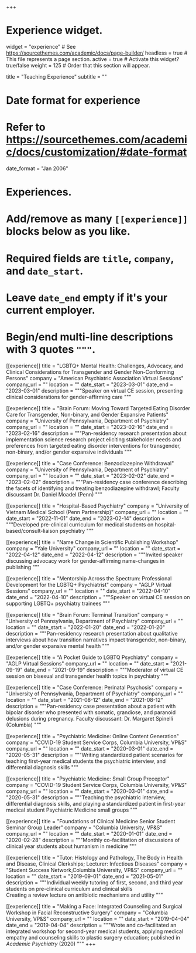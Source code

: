 +++
# Experience widget.
widget = "experience"  # See https://sourcethemes.com/academic/docs/page-builder/
headless = true  # This file represents a page section.
active = true  # Activate this widget? true/false
weight = 125  # Order that this section will appear.

title = "Teaching Experience"
subtitle = ""

# Date format for experience
#   Refer to https://sourcethemes.com/academic/docs/customization/#date-format
date_format = "Jan 2006"

# Experiences.
#   Add/remove as many `[[experience]]` blocks below as you like.
#   Required fields are `title`, `company`, and `date_start`.
#   Leave `date_end` empty if it's your current employer.
#   Begin/end multi-line descriptions with 3 quotes `"""`.

[[experience]]
  title = "LGBTQ+ Mental Health: Challenges, Advocacy, and Clinical Considerations for Transgender and Gender Non-Conforming Persons"
  company = "American Psychiatric Association Virtual Sessions"
  company_url = ""
  location = ""
  date_start = "2023-03-01"
  date_end = "2023-03-01"
  description = """Speaker on virtual CE session, presenting clinical considerations for gender-affirming care
"""

[[experience]]
  title = "Brain Forum: Moving Toward Targeted Eating Disorder Care for Transgender, Non-binary, and Gender Expansive Patients"
  company = "University of Pennsylvania, Department of Psychiatry"
  company_url = ""
  location = ""
  date_start = "2023-02-16"
  date_end = "2023-02-16"
  description = """Pan-residency research presentation about implementation science research project eliciting stakeholder needs and preferences from targeted eating disorder interventions for transgender, non-binary, and/or gender expansive individuals 
"""

[[experience]]
  title = "Case Conference: Benzodiazepine Withdrawal"
  company = "University of Pennsylvania, Department of Psychiatry"
  company_url = ""
  location = ""
  date_start = "2023-02-02"
  date_end = "2023-02-02"
  description = """Pan-residency case conference describing the facets of identifying and treating benzodiazepine withdrawl; Faculty discussant Dr. Daniel Moadel (Penn)
"""

[[experience]]
  title = "Hospital-Based Psychiatry"
  company = "University of Vietnam Medical School (Penn Partnership)"
  company_url = ""
  location = ""
  date_start = "2022-11-01"
  date_end = "2023-02-14"
  description = """Developed pre-clinical curriculum for medical students on hospital-based/consult-liaison psychiatry
"""

[[experience]]
  title = "Name Change in Scientific Publishing Workshop"
  company = "Yale University"
  company_url = ""
  location = ""
  date_start = "2022-04-12"
  date_end = "2022-04-12"
  description = """Invited speaker discussing advocacy work for gender-affirming name-changes in publishing
"""

[[experience]]
  title = "Mentorship Across the Spectrum: Professional Development for the LGBTQ+ Psychiatrist"
  company = "AGLP Virtual Sessions"
  company_url = ""
  location = ""
  date_start = "2022-04-10"
  date_end = "2022-04-10"
  description = """Speaker on virtual CE session on supporting LGBTQ+ psychiatry trainees
"""

[[experience]]
  title = "Brain Forum: Terminal Transition"
  company = "University of Pennsylvania, Department of Psychiatry"
  company_url = ""
  location = ""
  date_start = "2022-01-20"
  date_end = "2022-01-20"
  description = """Pan-residency research presentation about qualitative interviews about how transition narratives impact transgender, non-binary, and/or gender expansive mental health
"""

[[experience]]
  title = “A Pocket Guide to LGBTQ Psychiatry"
  company = "AGLP Virtual Sessions"
  company_url = ""
  location = ""
  date_start = "2021-09-19"
  date_end = "2021-09-19"
  description = """Moderator of virtual CE session on bisexual and transgender health topics in psychiatry
"""


[[experience]]
  title = "Case Conference: Perinatal Psychosis"
  company = "University of Pennsylvania, Department of Psychiatry"
  company_url = ""
  location = ""
  date_start = "2021-08-12"
  date_end = "2021-08-12"
  description = """Pan-residency case presentation about a patient with bipolar disorder who presented with somatic, grandiose, and paranoid delusions during pregnancy. Faculty discussant: Dr. Margaret Spinelli (Columbia)
"""


[[experience]]
  title = "Psychiatric Medicine: Online Content Generation"
  company = "COVID-19 Student Service Corps, Columbia University, VP&S"
  company_url = ""
  location = ""
  date_start = "2020-03-01"
  date_end = "2020-05-31"
  description = """Writing standardized patient scenarios for teaching first-year medical students the psychiatric interview, and differential diagnosis skills
  """

[[experience]]
  title = "Psychiatric Medicine: Small Group Preceptor"
  company = "COVID-19 Student Service Corps, Columbia University, VP&S"
  company_url = ""
  location = ""
  date_start = "2020-03-01"
  date_end = "2020-05-31"
  description = """Teaching the psychiatric interview, differential diagnosis skills, and playing a standardized patient in first-year medical student Psychiatric Medicine small groups
"""
  
  [[experience]]
  title = "Foundations of Clinical Medicine Senior Student Seminar Group Leader"
  company = "Columbia University, VP&S"
  company_url = ""
  location = ""
  date_start = "2020-01-01"
  date_end = "2020-02-28"
  description = """Monthly co-facilitation of discussions of clinical year students about humanism in medicine
  """
  
  [[experience]]
  title = "Tutor: Histology and Pathology, The Body in Health and Disease, Clinical Clerkships; Lecturer: Infectious Diseases"
  company = "Student Success Network,Columbia University, VP&S"
  company_url = ""
  location = ""
  date_start = "2019-09-01"
  date_end = "2021-05-01"
  description = """Individual weekly tutoring of first, second, and third year students on pre-clinical curriculum and clinical skills<br/>
Creating a review lecture on antibiotic mechanisms and utility
"""

  [[experience]]
  title = "Making a Face: Integrated Counseling and Surgical Workshop in Facial Reconstructive Surgery"
  company = "Columbia University, VP&S"
  company_url = ""
  location = ""
  date_start = "2019-04-04"
  date_end = "2019-04-04"
  description = """Wrote and co-facilitated an integrated workshop for second-year medical students, applying medical empathy and counseling skills to plastic surgery education; published in *Academic Psychiatry* (2020)
"""
+++
